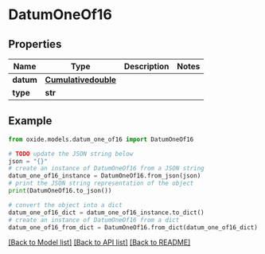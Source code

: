 # DatumOneOf16


## Properties

Name | Type | Description | Notes
------------ | ------------- | ------------- | -------------
**datum** | [**Cumulativedouble**](Cumulativedouble.md) |  | 
**type** | **str** |  | 

## Example

```python
from oxide.models.datum_one_of16 import DatumOneOf16

# TODO update the JSON string below
json = "{}"
# create an instance of DatumOneOf16 from a JSON string
datum_one_of16_instance = DatumOneOf16.from_json(json)
# print the JSON string representation of the object
print(DatumOneOf16.to_json())

# convert the object into a dict
datum_one_of16_dict = datum_one_of16_instance.to_dict()
# create an instance of DatumOneOf16 from a dict
datum_one_of16_from_dict = DatumOneOf16.from_dict(datum_one_of16_dict)
```
[[Back to Model list]](../README.md#documentation-for-models) [[Back to API list]](../README.md#documentation-for-api-endpoints) [[Back to README]](../README.md)


